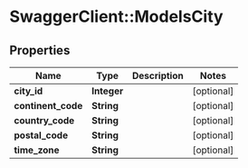 # SwaggerClient::ModelsCity

## Properties
Name | Type | Description | Notes
------------ | ------------- | ------------- | -------------
**city_id** | **Integer** |  | [optional] 
**continent_code** | **String** |  | [optional] 
**country_code** | **String** |  | [optional] 
**postal_code** | **String** |  | [optional] 
**time_zone** | **String** |  | [optional] 


